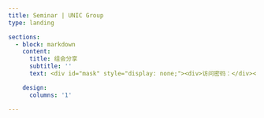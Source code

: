 ```yaml
---
title: Seminar | UNIC Group
type: landing

sections:
  - block: markdown
    content:
      title: 组会分享
      subtitle: ''
      text: <div id="mask" style="display: none;"><div>访问密码：</div><div><form><input type="text" id="submitText" name="pwdBox"><input type="button" value="确认" onclick="submitPwd();"></form></div><div id="content">Hello</div><script type="text/javascript"> function submitPwd() { if (document.getElementById('submitText').value == "UNIC") { console.log("Welcome!"); document.getElementById('mask').style.display = "none"); document.getElementById('content').style.display = "block"); } } </script>

    design:
      columns: '1'

---
```

